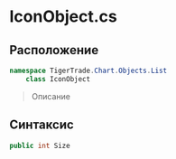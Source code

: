 
# IconObject.cs
## Расположение
```csharp
namespace TigerTrade.Chart.Objects.List  
    class IconObject
```

> Описание

## Синтаксис
```csharp
public int Size
```

